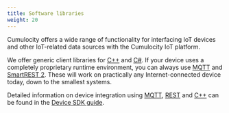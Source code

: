 ```yaml
---
title: Software libraries
weight: 20
---
```


Cumulocity offers a wide range of functionality for interfacing IoT devices and other IoT-related data sources with the Cumulocity IoT platform.

We offer generic client libraries for [C++](/guides/device-sdk/cpp) and [C#](/guides/device-sdk/hello-mqtt-cs-0). If your device uses a completely proprietary runtime environment, you can always  use [MQTT](/guides/device-sdk/mqtt) and [SmartREST 2](/guides/device-sdk/rest). These will work on practically any Internet-connected device today, down to the smallest systems.

Detailed information on device integration using [MQTT](/guides/device-sdk/mqtt), [REST](/guides/device-sdk/rest) and [C++](/guides/device-sdk/cpp) can be found in the [Device SDK guide](/guides/device-sdk/device-sdk-introduction).

